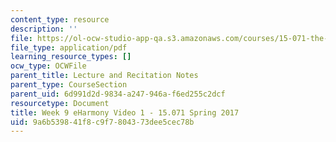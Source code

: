 ```yaml
---
content_type: resource
description: ''
file: https://ol-ocw-studio-app-qa.s3.amazonaws.com/courses/15-071-the-analytics-edge-spring-2017/9a6b539841f8c9f7804373dee5cec78b_MIT15_071S17_Unit9_eHarmony.pdf
file_type: application/pdf
learning_resource_types: []
ocw_type: OCWFile
parent_title: Lecture and Recitation Notes
parent_type: CourseSection
parent_uid: 6d991d2d-9834-a247-946a-f6ed255c2dcf
resourcetype: Document
title: Week 9 eHarmony Video 1 - 15.071 Spring 2017
uid: 9a6b5398-41f8-c9f7-8043-73dee5cec78b
---
```

